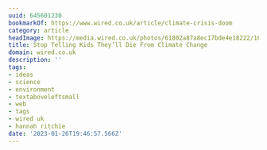 ```yaml
---
uuid: 645601230
bookmarkOf: https://www.wired.co.uk/article/climate-crisis-doom
category: article
headImage: https://media.wired.co.uk/photos/61802a87a8ec17bde4e18222/16:9/w_1280,c_limit/Stop-Telling-Kids-They%E2%80%99ll-Die-From-Climate-Change.jpg
title: Stop Telling Kids They’ll Die From Climate Change
domain: wired.co.uk
description: ''
tags:
- ideas
- science
- environment
- textaboveleftsmall
- web
- tags
- wired uk
- hannah ritchie
date: '2023-01-26T19:46:57.566Z'
---
```



